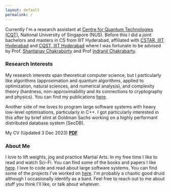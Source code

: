 ```yaml
---
layout: default
permalink: /
---
```


Currently I'm a research assistant at [Centre for Quantum Technologies (CQT)](https://quantumlah.org), National University of Singapore (NUS).
Before this I did a joint bachelors and masters in CS from IIIT Hyderabad, affiliated with [CSTAR, IIIT Hyderabad](http://cstar.iiit.ac.in) and [CQST, IIIT Hyderabad](https://cqst.iiit.ac.in/) where I was fortunate to be advised by Prof. [Shantanav Chakraborty](https://sites.google.com/view/shchakra) and Prof [Indranil Chakrabarty](https://sites.google.com/view/indranilchakrabarty/).

### Research Interests

My research interests span theoretical computer science, but I particularly like algorithms (approximation and quantum algorithms, applied to optimization, natural sciences, and numerical analysis), and complexity theory (hardness, non-approximability and its connections to cryptography and physics).
You can find my publications [here](/publications).

Another side of me loves to program large software systems with heavy low-level optimisations, particularly in C++. I got particularly interested in this after by brief stint at Goldman Sachs working on a highly performant distributed database system (SecDB).

My CV (Updated 3 Dec 2023) **[PDF](../assets/documents/cv.pdf)** 

### About Me

I love to lift weights, jog and practice Martial Arts.
In my free time I like to read and watch Sci-Fi. You can find some of the books and papers I like [here](/reading/).
I love to code and read about large software systems. You can find some of the projects I've worked on [here](/projects/).
I'm probably a chaotic good druid <i class="fa fa-hand-peace"></i> although I occasionally identify as a bard.
Feel free to reach out to me about stuff you think I'll like, or talk about whatever.

